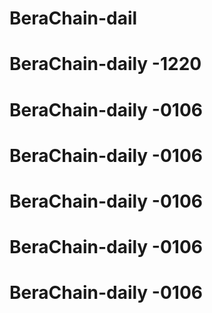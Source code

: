 # BeraChain-dail


# BeraChain-daily -1220

# BeraChain-daily -0106
# BeraChain-daily -0106
# BeraChain-daily -0106
# BeraChain-daily -0106
# BeraChain-daily -0106